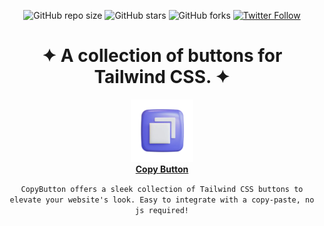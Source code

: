 <div align="center">                                                                                                
  
  ![GitHub repo size](https://img.shields.io/github/repo-size/codeaashu/CopyButton)
  ![GitHub stars](https://img.shields.io/github/stars/codeaashu/CopyButton?style=social) 
  ![GitHub forks](https://img.shields.io/github/forks/codeaashu/CopyButton?style=social)
[![Twitter Follow](https://img.shields.io/twitter/follow/warrior_aashuu?style=social)](https://twitter.com/intent/follow?screen_name=warrior_aashuu)

  <h1 align="center">✦ A collection of buttons for Tailwind CSS. ✦</h1>
  <img src="./public/CopyButton.webp" width="100px" />
  <br><a href="https://copybutton.vercel.app/"><strong>Copy Button</strong></a>
  
  
  ` CopyButton offers a sleek collection of Tailwind CSS buttons to elevate your website's look. Easy to integrate with a copy-paste, no js required! `